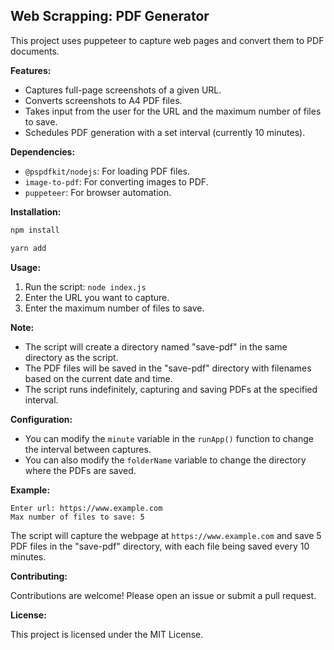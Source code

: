 ## Web Scrapping: PDF Generator

This project uses puppeteer to capture web pages and convert them to PDF documents.

**Features:**

- Captures full-page screenshots of a given URL.
- Converts screenshots to A4 PDF files.
- Takes input from the user for the URL and the maximum number of files to save.
- Schedules PDF generation with a set interval (currently 10 minutes).

**Dependencies:**

- `@pspdfkit/nodejs`: For loading PDF files.
- `image-to-pdf`: For converting images to PDF.
- `puppeteer`: For browser automation.

**Installation:**

```bash
npm install
```

```bash
yarn add
```

**Usage:**

1. Run the script: `node index.js`
2. Enter the URL you want to capture.
3. Enter the maximum number of files to save.

**Note:**

- The script will create a directory named "save-pdf" in the same directory as the script.
- The PDF files will be saved in the "save-pdf" directory with filenames based on the current date and time.
- The script runs indefinitely, capturing and saving PDFs at the specified interval.

**Configuration:**

- You can modify the `minute` variable in the `runApp()` function to change the interval between captures.
- You can also modify the `folderName` variable to change the directory where the PDFs are saved.

**Example:**

```
Enter url: https://www.example.com
Max number of files to save: 5
```

The script will capture the webpage at `https://www.example.com` and save 5 PDF files in the "save-pdf" directory, with each file being saved every 10 minutes.

**Contributing:**

Contributions are welcome! Please open an issue or submit a pull request.

**License:**

This project is licensed under the MIT License.

